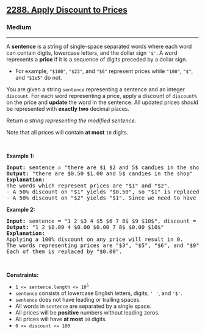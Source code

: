 <h2><a href="https://leetcode.com/problems/apply-discount-to-prices/">2288. Apply Discount to Prices</a></h2><h3>Medium</h3><hr><div><p>A <strong>sentence</strong> is a string of single-space separated words where each word can contain digits, lowercase letters, and the dollar sign <code>'$'</code>. A word represents a <strong>price</strong> if it is a sequence of digits preceded by a dollar sign.</p>

<ul>
	<li>For example, <code>"$100"</code>, <code>"$23"</code>, and <code>"$6"</code> represent prices while <code>"100"</code>, <code>"$"</code>, and <code>"$1e5"</code> do not.</li>
</ul>

<p>You are given a string <code>sentence</code> representing a sentence and an integer <code>discount</code>. For each word representing a price, apply a discount of <code>discount%</code> on the price and <strong>update</strong> the word in the sentence. All updated prices should be represented with <strong>exactly two</strong> decimal places.</p>

<p>Return <em>a string representing the modified sentence</em>.</p>

<p>Note that all prices will contain <strong>at most</strong> <code>10</code> digits.</p>

<p>&nbsp;</p>
<p><strong class="example">Example 1:</strong></p>

<pre><strong>Input:</strong> sentence = "there are $1 $2 and 5$ candies in the shop", discount = 50
<strong>Output:</strong> "there are $0.50 $1.00 and 5$ candies in the shop"
<strong>Explanation:</strong> 
The words which represent prices are "$1" and "$2". 
- A 50% discount on "$1" yields "$0.50", so "$1" is replaced by "$0.50".
- A 50% discount on "$2" yields "$1". Since we need to have exactly 2 decimal places after a price, we replace "$2" with "$1.00".
</pre>

<p><strong class="example">Example 2:</strong></p>

<pre><strong>Input:</strong> sentence = "1 2 $3 4 $5 $6 7 8$ $9 $10$", discount = 100
<strong>Output:</strong> "1 2 $0.00 4 $0.00 $0.00 7 8$ $0.00 $10$"
<strong>Explanation:</strong> 
Applying a 100% discount on any price will result in 0.
The words representing prices are "$3", "$5", "$6", and "$9".
Each of them is replaced by "$0.00".
</pre>

<p>&nbsp;</p>
<p><strong>Constraints:</strong></p>

<ul>
	<li><code>1 &lt;= sentence.length &lt;= 10<sup>5</sup></code></li>
	<li><code>sentence</code> consists of lowercase English letters, digits, <code>' '</code>, and <code>'$'</code>.</li>
	<li><code>sentence</code> does not have leading or trailing spaces.</li>
	<li>All words in <code>sentence</code> are separated by a single space.</li>
	<li>All prices will be <strong>positive</strong> numbers without leading zeros.</li>
	<li>All prices will have <strong>at most</strong> <code>10</code> digits.</li>
	<li><code>0 &lt;= discount &lt;= 100</code></li>
</ul>
</div>